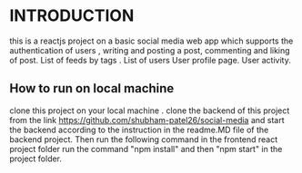 # INTRODUCTION
 this is a reactjs project on a basic social media web app which supports
 the authentication of users , 
 writing and posting a post, 
 commenting and liking of post.
 List of feeds by tags .
 List of users
 User profile page.
 User activity.
 



## How to run on local machine 
clone this project on your local machine .
clone the backend of this project from the link https://github.com/shubham-patel26/social-media and start the backend according to the instruction in the readme.MD file of the backend project.
Then run the following command in the frontend react project folder
run the command "npm install"
and then "npm start" in the project folder.

